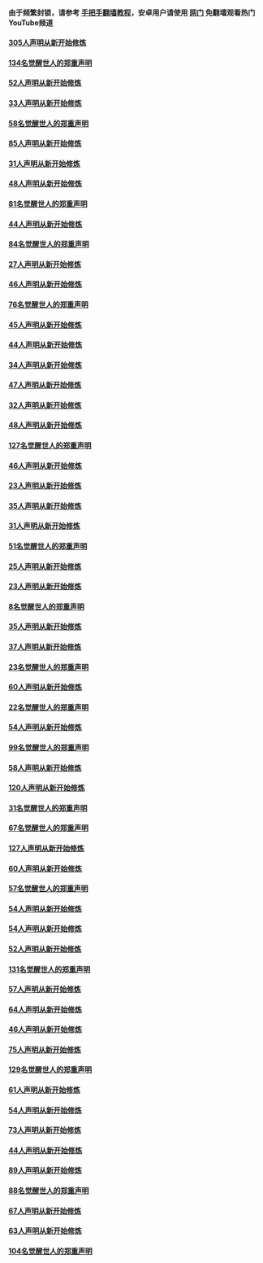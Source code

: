 #### 由于频繁封锁，请参考 [手把手翻墙教程](https://github.com/gfw-breaker/guides/wiki/)，安卓用户请使用 [网门](https://github.com/gfw-breaker/nogfw/blob/master/dl.md?t=03231000) 免翻墙观看热门YouTube频道 

#### [305人声明从新开始修炼](../pages/91/422153.md?t=03231000) 

#### [134名觉醒世人的郑重声明](../pages/91/422152.md?t=03231000) 

#### [52人声明从新开始修炼](../pages/91/421846.md?t=03231000) 

#### [33人声明从新开始修炼](../pages/91/421804.md?t=03231000) 

#### [58名觉醒世人的郑重声明](../pages/91/421845.md?t=03231000) 

#### [85人声明从新开始修炼](../pages/91/421769.md?t=03231000) 

#### [31人声明从新开始修炼](../pages/91/421763.md?t=03231000) 

#### [48人声明从新开始修炼](../pages/91/421605.md?t=03231000) 

#### [81名觉醒世人的郑重声明](../pages/91/421656.md?t=03231000) 

#### [44人声明从新开始修炼](../pages/91/421544.md?t=03231000) 

#### [84名觉醒世人的郑重声明](../pages/91/421543.md?t=03231000) 

#### [27人声明从新开始修炼](../pages/91/421465.md?t=03231000) 

#### [46人声明从新开始修炼](../pages/91/421454.md?t=03231000) 

#### [76名觉醒世人的郑重声明](../pages/91/421453.md?t=03231000) 

#### [45人声明从新开始修炼](../pages/91/421452.md?t=03231000) 

#### [44人声明从新开始修炼](../pages/91/421422.md?t=03231000) 

#### [34人声明从新开始修炼](../pages/91/421322.md?t=03231000) 

#### [47人声明从新开始修炼](../pages/91/421264.md?t=03231000) 

#### [32人声明从新开始修炼](../pages/91/421225.md?t=03231000) 

#### [48人声明从新开始修炼](../pages/91/421202.md?t=03231000) 

#### [127名觉醒世人的郑重声明](../pages/91/421224.md?t=03231000) 

#### [46人声明从新开始修炼](../pages/91/421203.md?t=03231000) 

#### [23人声明从新开始修炼](../pages/91/421138.md?t=03231000) 

#### [35人声明从新开始修炼](../pages/91/421122.md?t=03231000) 

#### [31人声明从新开始修炼](../pages/91/421081.md?t=03231000) 

#### [51名觉醒世人的郑重声明](../pages/91/421080.md?t=03231000) 

#### [25人声明从新开始修炼](../pages/91/421020.md?t=03231000) 

#### [23人声明从新开始修炼](../pages/91/420884.md?t=03231000) 

#### [8名觉醒世人的郑重声明](../pages/91/420883.md?t=03231000) 

#### [35人声明从新开始修炼](../pages/91/420809.md?t=03231000) 

#### [37人声明从新开始修炼](../pages/91/420766.md?t=03231000) 

#### [23名觉醒世人的郑重声明](../pages/91/420765.md?t=03231000) 

#### [60人声明从新开始修炼](../pages/91/420727.md?t=03231000) 

#### [22名觉醒世人的郑重声明](../pages/91/420726.md?t=03231000) 

#### [54人声明从新开始修炼](../pages/91/420529.md?t=03231000) 

#### [99名觉醒世人的郑重声明](../pages/91/420528.md?t=03231000) 

#### [58人声明从新开始修炼](../pages/91/420198.md?t=03231000) 

#### [120人声明从新开始修炼](../pages/91/420141.md?t=03231000) 

#### [31名觉醒世人的郑重声明](../pages/91/420197.md?t=03231000) 

#### [67名觉醒世人的郑重声明](../pages/91/420140.md?t=03231000) 

#### [127人声明从新开始修炼](../pages/91/420082.md?t=03231000) 

#### [60人声明从新开始修炼](../pages/91/420081.md?t=03231000) 

#### [57名觉醒世人的郑重声明](../pages/91/420080.md?t=03231000) 

#### [54人声明从新开始修炼](../pages/91/419533.md?t=03231000) 

#### [54人声明从新开始修炼](../pages/91/419532.md?t=03231000) 

#### [52人声明从新开始修炼](../pages/91/419531.md?t=03231000) 

#### [131名觉醒世人的郑重声明](../pages/91/419530.md?t=03231000) 

#### [57人声明从新开始修炼](../pages/91/419430.md?t=03231000) 

#### [64人声明从新开始修炼](../pages/91/419429.md?t=03231000) 

#### [46人声明从新开始修炼](../pages/91/419428.md?t=03231000) 

#### [75人声明从新开始修炼](../pages/91/419427.md?t=03231000) 

#### [129名觉醒世人的郑重声明](../pages/91/419426.md?t=03231000) 

#### [61人声明从新开始修炼](../pages/91/419198.md?t=03231000) 

#### [54人声明从新开始修炼](../pages/91/419197.md?t=03231000) 

#### [73人声明从新开始修炼](../pages/91/419196.md?t=03231000) 

#### [44人声明从新开始修炼](../pages/91/419075.md?t=03231000) 

#### [89人声明从新开始修炼](../pages/91/419074.md?t=03231000) 

#### [88名觉醒世人的郑重声明](../pages/91/419195.md?t=03231000) 

#### [67人声明从新开始修炼](../pages/91/419073.md?t=03231000) 

#### [63人声明从新开始修炼](../pages/91/419072.md?t=03231000) 

#### [104名觉醒世人的郑重声明](../pages/91/419071.md?t=03231000) 

